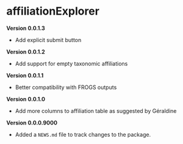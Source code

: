 # affiliationExplorer

**Version 0.0.1.3**

- Add explicit submit button

**Version 0.0.1.2**

- Add support for empty taxonomic affiliations

**Version 0.0.1.1**

- Better compatibility with FROGS outputs

**Version 0.0.1.0**

- Add more columns to affiliation table as suggested by Géraldine

**Version 0.0.0.9000**

* Added a `NEWS.md` file to track changes to the package.
